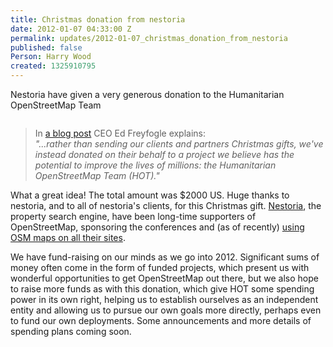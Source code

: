 ```yaml
---
title: Christmas donation from nestoria
date: 2012-01-07 04:33:00 Z
permalink: updates/2012-01-07_christmas_donation_from_nestoria
published: false
Person: Harry Wood
created: 1325910795
---
```


<p>Nestoria have given a very generous donation to the Humanitarian OpenStreetMap Team</p><p><img src="http://3.s.uk.nestoria.nestimg.com/i/realestate/uk/en/hp/xmas_big.png" alt=""></p><blockquote><p>In <a title="Nestoria's xmas donation to HOT" href="http://blog.nestoria.co.uk/a-season-for-giving">a blog post</a> CEO Ed Freyfogle explains:<br> <em>"...rather than sending our clients and partners Christmas gifts, we've instead donated on their behalf to a project we believe has the potential to improve the lives of millions: the Humanitarian OpenStreetMap Team (HOT)."</em></p></blockquote><p>What a great idea! The total amount was $2000 US. Huge thanks to nestoria, and to all of nestoria's clients, for this Christmas gift. <a href="http://www.nestoria.com">Nestoria</a>, the property search engine, have been long-time supporters of OpenStreetMap, sponsoring the conferences and (as of recently) <a href="http://blog.nestoria.co.uk/why-and-how-weve-switched-away-from-google-ma">using OSM maps on all their sites</a>.</p><p>We have fund-raising on our minds as we go into 2012. Significant sums of money often come in the form of funded projects, which present us with wonderful opportunities to get OpenStreetMap out there, but we also hope to raise more funds as with this donation, which give HOT some spending power in its own right, helping us to establish ourselves as an independent entity and allowing us to pursue our own goals more directly, perhaps even to fund our own deployments. Some announcements and more details of spending plans coming soon.</p>
